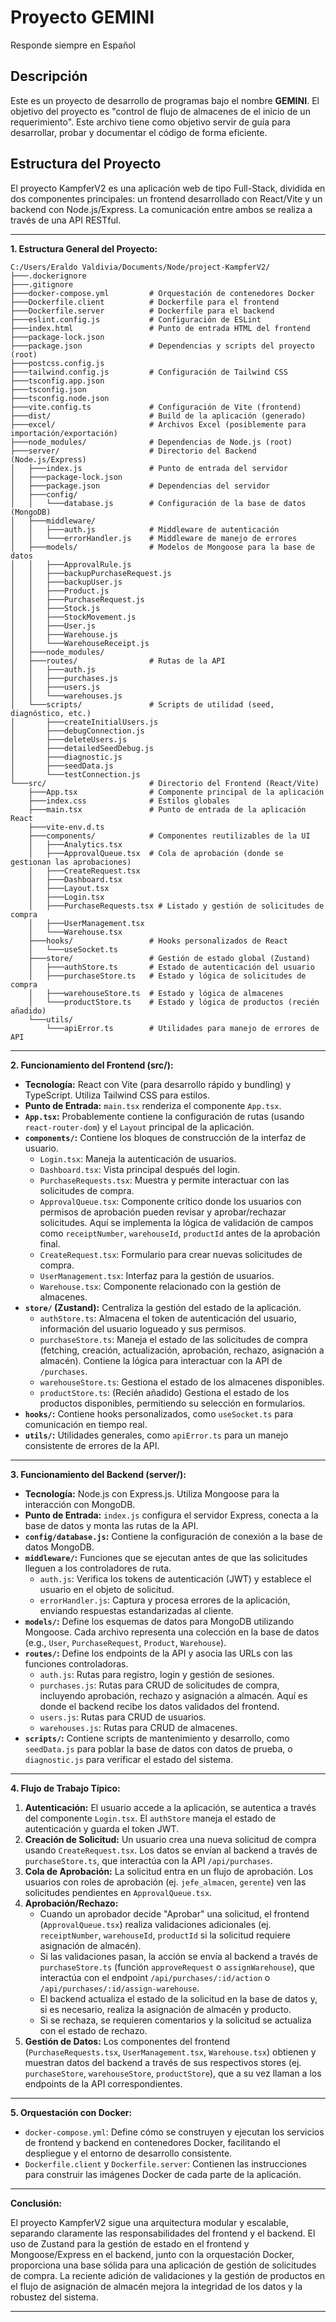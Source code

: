 # Proyecto GEMINI
Responde siempre en Español
## Descripción
Este es un proyecto de desarrollo de programas bajo el nombre **GEMINI**. El objetivo del proyecto es "control de flujo de almacenes de el inicio de un requerimiento". Este archivo tiene como objetivo servir de guía para desarrollar, probar y documentar el código de forma eficiente.

## Estructura del Proyecto

El proyecto KampferV2 es una aplicación web de tipo Full-Stack, dividida en dos componentes principales: un frontend desarrollado con React/Vite y un backend con Node.js/Express. La comunicación entre ambos se realiza a través de una API RESTful.

---

**1. Estructura General del Proyecto:**

```
C:/Users/Eraldo Valdivia/Documents/Node/project-KampferV2/
├───.dockerignore
├───.gitignore
├───docker-compose.yml         # Orquestación de contenedores Docker
├───Dockerfile.client          # Dockerfile para el frontend
├───Dockerfile.server          # Dockerfile para el backend
├───eslint.config.js           # Configuración de ESLint
├───index.html                 # Punto de entrada HTML del frontend
├───package-lock.json
├───package.json               # Dependencias y scripts del proyecto (root)
├───postcss.config.js
├───tailwind.config.js         # Configuración de Tailwind CSS
├───tsconfig.app.json
├───tsconfig.json
├───tsconfig.node.json
├───vite.config.ts             # Configuración de Vite (frontend)
├───dist/                      # Build de la aplicación (generado)
├───excel/                     # Archivos Excel (posiblemente para importación/exportación)
├───node_modules/              # Dependencias de Node.js (root)
├───server/                    # Directorio del Backend (Node.js/Express)
│   ├───index.js               # Punto de entrada del servidor
│   ├───package-lock.json
│   ├───package.json           # Dependencias del servidor
│   ├───config/
│   │   └───database.js        # Configuración de la base de datos (MongoDB)
│   ├───middleware/
│   │   ├───auth.js            # Middleware de autenticación
│   │   └───errorHandler.js    # Middleware de manejo de errores
│   ├───models/                # Modelos de Mongoose para la base de datos
│   │   ├───ApprovalRule.js
│   │   ├───backupPurchaseRequest.js
│   │   ├───backupUser.js
│   │   ├───Product.js
│   │   ├───PurchaseRequest.js
│   │   ├───Stock.js
│   │   ├───StockMovement.js
│   │   ├───User.js
│   │   ├───Warehouse.js
│   │   └───WarehouseReceipt.js
│   ├───node_modules/
│   ├───routes/                # Rutas de la API
│   │   ├───auth.js
│   │   ├───purchases.js
│   │   ├───users.js
│   │   └───warehouses.js
│   └───scripts/               # Scripts de utilidad (seed, diagnóstico, etc.)
│       ├───createInitialUsers.js
│       ├───debugConnection.js
│       ├───deleteUsers.js
│       ├───detailedSeedDebug.js
│       ├───diagnostic.js
│       ├───seedData.js
│       └───testConnection.js
└───src/                       # Directorio del Frontend (React/Vite)
    ├───App.tsx                # Componente principal de la aplicación
    ├───index.css              # Estilos globales
    ├───main.tsx               # Punto de entrada de la aplicación React
    ├───vite-env.d.ts
    ├───components/            # Componentes reutilizables de la UI
    │   ├───Analytics.tsx
    │   ├───ApprovalQueue.tsx  # Cola de aprobación (donde se gestionan las aprobaciones)
    │   ├───CreateRequest.tsx
    │   ├───Dashboard.tsx
    │   ├───Layout.tsx
    │   ├───Login.tsx
    │   ├───PurchaseRequests.tsx # Listado y gestión de solicitudes de compra
    │   ├───UserManagement.tsx
    │   └───Warehouse.tsx
    ├───hooks/                 # Hooks personalizados de React
    │   └───useSocket.ts
    ├───store/                 # Gestión de estado global (Zustand)
    │   ├───authStore.ts       # Estado de autenticación del usuario
    │   ├───purchaseStore.ts   # Estado y lógica de solicitudes de compra
    │   ├───warehouseStore.ts  # Estado y lógica de almacenes
    │   └───productStore.ts    # Estado y lógica de productos (recién añadido)
    └───utils/
        └───apiError.ts        # Utilidades para manejo de errores de API
```

---

**2. Funcionamiento del Frontend (src/):**

*   **Tecnología:** React con Vite (para desarrollo rápido y bundling) y TypeScript. Utiliza Tailwind CSS para estilos.
*   **Punto de Entrada:** `main.tsx` renderiza el componente `App.tsx`.
*   **`App.tsx`:** Probablemente contiene la configuración de rutas (usando `react-router-dom`) y el `Layout` principal de la aplicación.
*   **`components/`:** Contiene los bloques de construcción de la interfaz de usuario.
    *   `Login.tsx`: Maneja la autenticación de usuarios.
    *   `Dashboard.tsx`: Vista principal después del login.
    *   `PurchaseRequests.tsx`: Muestra y permite interactuar con las solicitudes de compra.
    *   `ApprovalQueue.tsx`: Componente crítico donde los usuarios con permisos de aprobación pueden revisar y aprobar/rechazar solicitudes. Aquí se implementa la lógica de validación de campos como `receiptNumber`, `warehouseId`, `productId` antes de la aprobación final.
    *   `CreateRequest.tsx`: Formulario para crear nuevas solicitudes de compra.
    *   `UserManagement.tsx`: Interfaz para la gestión de usuarios.
    *   `Warehouse.tsx`: Componente relacionado con la gestión de almacenes.
*   **`store/` (Zustand):** Centraliza la gestión del estado de la aplicación.
    *   `authStore.ts`: Almacena el token de autenticación del usuario, información del usuario logueado y sus permisos.
    *   `purchaseStore.ts`: Maneja el estado de las solicitudes de compra (fetching, creación, actualización, aprobación, rechazo, asignación a almacén). Contiene la lógica para interactuar con la API de `/purchases`.
    *   `warehouseStore.ts`: Gestiona el estado de los almacenes disponibles.
    *   `productStore.ts`: (Recién añadido) Gestiona el estado de los productos disponibles, permitiendo su selección en formularios.
*   **`hooks/`:** Contiene hooks personalizados, como `useSocket.ts` para comunicación en tiempo real.
*   **`utils/`:** Utilidades generales, como `apiError.ts` para un manejo consistente de errores de la API.

---

**3. Funcionamiento del Backend (server/):**

*   **Tecnología:** Node.js con Express.js. Utiliza Mongoose para la interacción con MongoDB.
*   **Punto de Entrada:** `index.js` configura el servidor Express, conecta a la base de datos y monta las rutas de la API.
*   **`config/database.js`:** Contiene la configuración de conexión a la base de datos MongoDB.
*   **`middleware/`:** Funciones que se ejecutan antes de que las solicitudes lleguen a los controladores de ruta.
    *   `auth.js`: Verifica los tokens de autenticación (JWT) y establece el usuario en el objeto de solicitud.
    *   `errorHandler.js`: Captura y procesa errores de la aplicación, enviando respuestas estandarizadas al cliente.
*   **`models/`:** Define los esquemas de datos para MongoDB utilizando Mongoose. Cada archivo representa una colección en la base de datos (e.g., `User`, `PurchaseRequest`, `Product`, `Warehouse`).
*   **`routes/`:** Define los endpoints de la API y asocia las URLs con las funciones controladoras.
    *   `auth.js`: Rutas para registro, login y gestión de sesiones.
    *   `purchases.js`: Rutas para CRUD de solicitudes de compra, incluyendo aprobación, rechazo y asignación a almacén. Aquí es donde el backend recibe los datos validados del frontend.
    *   `users.js`: Rutas para CRUD de usuarios.
    *   `warehouses.js`: Rutas para CRUD de almacenes.
*   **`scripts/`:** Contiene scripts de mantenimiento y desarrollo, como `seedData.js` para poblar la base de datos con datos de prueba, o `diagnostic.js` para verificar el estado del sistema.

---

**4. Flujo de Trabajo Típico:**

1.  **Autenticación:** El usuario accede a la aplicación, se autentica a través del componente `Login.tsx`. El `authStore` maneja el estado de autenticación y guarda el token JWT.
2.  **Creación de Solicitud:** Un usuario crea una nueva solicitud de compra usando `CreateRequest.tsx`. Los datos se envían al backend a través de `purchaseStore.ts`, que interactúa con la API `/api/purchases`.
3.  **Cola de Aprobación:** La solicitud entra en un flujo de aprobación. Los usuarios con roles de aprobación (ej. `jefe_almacen`, `gerente`) ven las solicitudes pendientes en `ApprovalQueue.tsx`.
4.  **Aprobación/Rechazo:**
    *   Cuando un aprobador decide "Aprobar" una solicitud, el frontend (`ApprovalQueue.tsx`) realiza validaciones adicionales (ej. `receiptNumber`, `warehouseId`, `productId` si la solicitud requiere asignación de almacén).
    *   Si las validaciones pasan, la acción se envía al backend a través de `purchaseStore.ts` (función `approveRequest` o `assignWarehouse`), que interactúa con el endpoint `/api/purchases/:id/action` o `/api/purchases/:id/assign-warehouse`.
    *   El backend actualiza el estado de la solicitud en la base de datos y, si es necesario, realiza la asignación de almacén y producto.
    *   Si se rechaza, se requieren comentarios y la solicitud se actualiza con el estado de rechazo.
5.  **Gestión de Datos:** Los componentes del frontend (`PurchaseRequests.tsx`, `UserManagement.tsx`, `Warehouse.tsx`) obtienen y muestran datos del backend a través de sus respectivos stores (ej. `purchaseStore`, `warehouseStore`, `productStore`), que a su vez llaman a los endpoints de la API correspondientes.

---

**5. Orquestación con Docker:**

*   `docker-compose.yml`: Define cómo se construyen y ejecutan los servicios de frontend y backend en contenedores Docker, facilitando el despliegue y el entorno de desarrollo consistente.
*   `Dockerfile.client` y `Dockerfile.server`: Contienen las instrucciones para construir las imágenes Docker de cada parte de la aplicación.

---

**Conclusión:**

El proyecto KampferV2 sigue una arquitectura modular y escalable, separando claramente las responsabilidades del frontend y el backend. El uso de Zustand para la gestión de estado en el frontend y Mongoose/Express en el backend, junto con la orquestación Docker, proporciona una base sólida para una aplicación de gestión de solicitudes de compra. La reciente adición de validaciones y la gestión de productos en el flujo de asignación de almacén mejora la integridad de los datos y la robustez del sistema.

---
